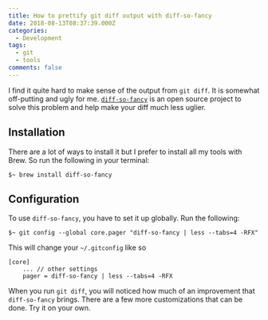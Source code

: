 ```yaml
---
title: How to prettify git diff output with diff-so-fancy
date: 2018-08-13T08:37:39.000Z
categories:
  - Development
tags:
  - git
  - tools
comments: false
---
```


I find it quite hard to make sense of the output from `git diff`. It is somewhat off-putting and ugly for me. [`diff-so-fancy`][1] is an open source project to solve this problem and help make your diff much less uglier.

## Installation

There are a lot of ways to install it but I prefer to install all my tools with Brew. 
So run the following in your terminal:

```
$~ brew install diff-so-fancy
```

## Configuration

To use `diff-so-fancy`, you have to set it up globally. Run the following:

```
$~ git config --global core.pager "diff-so-fancy | less --tabs=4 -RFX"
```

This will change your `~/.gitconfig` like so

```
[core]
    ... // other settings
    pager = diff-so-fancy | less --tabs=4 -RFX
```

When you run `git diff`, you will noticed how much of an improvement that `diff-so-fancy`
brings. There are a few more customizations that can be done. Try it on your own.

[1]:https://github.com/so-fancy/diff-so-fancy
